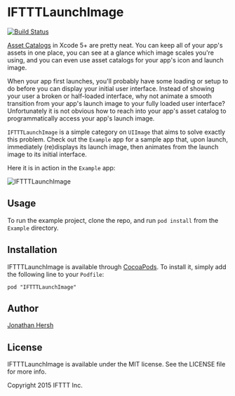 # IFTTTLaunchImage

[![Build Status](https://travis-ci.org/IFTTT/IFTTTLaunchImage.svg?branch=master)](https://travis-ci.org/IFTTT/IFTTTLaunchImage)

[Asset Catalogs](https://developer.apple.com/library/ios/recipes/xcode_help-image_catalog-1.0/Recipe.html) in Xcode 5+ are pretty neat. You can keep all of your app's assets in one place, you can see at a glance which image scales you're using, and you can even use asset catalogs for your app's icon and launch image.

When your app first launches, you'll probably have some loading or setup to do before you can display your initial user interface. Instead of showing your user a broken or half-loaded interface, why not animate a smooth transition from your app's launch image to your fully loaded user interface? Unfortunately it is not obvious how to reach into your app's asset catalog to programmatically access your app's launch image.

`IFTTTLaunchImage` is a simple category on `UIImage` that aims to solve exactly this problem. Check out the `Example` app for a sample app that, upon launch, immediately (re)displays its launch image, then animates from the launch image to its initial interface. 

Here it is in action in the `Example` app:

![IFTTTLaunchImage](https://github.com/IFTTT/IFTTTLaunchImage/blob/master/launch.gif)

## Usage

To run the example project, clone the repo, and run `pod install` from the `Example` directory.

## Installation

IFTTTLaunchImage is available through [CocoaPods](http://cocoapods.org). To install
it, simply add the following line to your `Podfile`:

    pod "IFTTTLaunchImage"

## Author

[Jonathan Hersh](https://github.com/jhersh)

## License

IFTTTLaunchImage is available under the MIT license. See the LICENSE file for more info.

Copyright 2015 IFTTT Inc.
